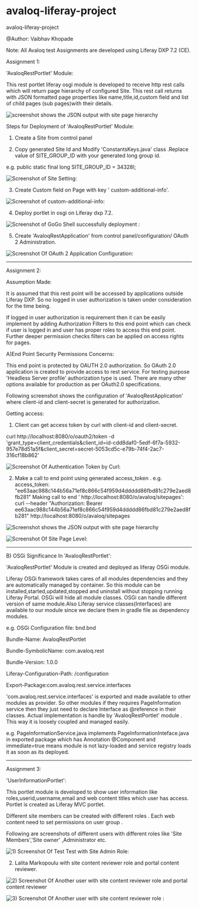 # avaloq-liferay-project
avaloq-liferay-project


@Author: Vaibhav Khopade 

Note: All Avaloq test Assignments are developed using Liferay DXP 7.2 (CE).

Assignment 1:

'AvaloqRestPortlet' Module: 

This rest portlet liferay osgi module is developed to receive http rest calls which will return page hierarchy of configured Site. This rest call returns with JSON formatted page properties like name,title,id,custom field and list of child pages (sub pages)with their details.


![screenshot shows the JSON output with site page hierarchy](https://github.com/lalitavai-vaibhav/avaloq-liferay-project/tree/master/screenshots/rest-call-result-page-heirachy.png)



Steps for Deployment of 'AvaloqRestPortlet' Module:

1) Create a Site from control panel 

2) Copy generated Site Id and Modify 'ConstantsKeys.java' class .Replace value of SITE_GROUP_ID with your generated long group id.

e.g. public static final long SITE_GROUP_ID = 34328l;

![Screenshot of Site Setting:](https://github.com/lalitavai-vaibhav/avaloq-liferay-project/tree/master/screenshots/Site-settings.png)

3) Create Custom field on Page with key ' custom-additional-info'. 

![Screenshot of custom-additional-info:](https://github.com/lalitavai-vaibhav/avaloq-liferay-project/tree/master/screenshots/custom-field.png)
 

4) Deploy portlet in osgi on Liferay dxp 7.2. 

![Screenshot of GoGo Shell successfully deployment :](https://github.com/lalitavai-vaibhav/avaloq-liferay-project/tree/master/screenshots/gogo-shell.png)
 


5) Create 'AvaloqRestApplication'  from control panel/configuration/ OAuth 2 Administration.

![Screenshot Of OAuth 2  Application Configuration:](https://github.com/lalitavai-vaibhav/avaloq-liferay-project/tree/master/screenshots/OAuth-Configuration-control-panel.png)


-------------------------------------------------------------------------------------------

Assignment 2:

Assumption Made: 

It is assumed that this rest point will be accessed by applications outside Liferay DXP. So no logged in user authorization is taken under consideration for the time being.

If logged in user authorization is requirement then it can be easily implement by adding Authorization Filters to this end point which can check if user is logged in and user has proper roles to access this end point. Further deeper permission checks filters can be applied on access rights for pages.



A)End Point Security Permissions Concerns: 

This end point is protected by OAUTH 2.0 authorization. 
So OAuth 2.0 application is created to provide access to rest service. For testing purpose 'Headless Server profile' authorization type is used. There are many other options available for production as per OAuth2.0 specifications.

Following screenshot shows the configuration of 'AvaloqRestApplication' where client-id and client-secret is generated for authorization.
  
Getting access:

1) Client can get access token by curl with client-id and client-secret.

curl http://localhost:8080/o/oauth2/token -d 'grant_type=client_credentials&client_id=id-cdd8daf0-5edf-6f7a-5932-957e78d51a5f&client_secret=secret-5053cd5c-e79b-74f4-2ac7-316cf18b862'

![Screenshot Of Authentication Token by Curl:](https://github.com/lalitavai-vaibhav/avaloq-liferay-project/tree/master/screenshots/Auth-2-authentication-token.png)

2) Make a call to end point using generated access_token . 
e.g. access_token: "ee63aac988c144b56a71ef8c866c54f959d4ddddd86fbd81c279e2aed8fb281"
Making call to end ' http://localhost:8080/o/avaloq/sitepages':
curl --header "Authorization: Bearer ee63aac988c144b56a71ef8c866c54f959d4ddddd86fbd81c279e2aed8fb281" http://localhost:8080/o/avaloq/sitepages


![Screenshot shows the JSON output with site page hierarchy](https://github.com/lalitavai-vaibhav/avaloq-liferay-project/tree/master/screenshots/rest-call-result-page-heirachy.png)


![Screenshot Of Site Page Level:](https://github.com/lalitavai-vaibhav/avaloq-liferay-project/tree/master/screenshots/page-levels.png)

-------------------------------------------------------------------------------------------------------------

B) OSGi Significance In 'AvaloqRestPortlet':

'AvaloqRestPortlet' Module is created and deployed as liferay OSGi module.

Liferay OSGi framework takes cares of all modules dependencies and they are automatically managed by container. So this module can be installed,started,updated,stopped and uninstall without stopping running Liferay Portal. OSGi will hide all module classes. OSGi can handle different version of same module.Also Liferay service classes(Interfaces) are available to our module since we declare them in gradle file as dependency modules.


e.g. OSGi Configuration file:  bnd.bnd 

Bundle-Name: AvaloqRestPortlet

Bundle-SymbolicName: com.avaloq.rest

Bundle-Version: 1.0.0

Liferay-Configuration-Path: /configuration

Export-Package:com.avaloq.rest.service.interfaces

'com.avaloq.rest.service.interfaces' is exported and made available to other modules as provider. So other modules if they requires PageInformation service then they just need to declare Interface as @reference in their classes. Actual implementation is handle by 'AvaloqRestPortlet' module . This way it is loosely coupled and managed easily.

e.g. PageInformationService.java implements PageInformationInteface.java in exported package   which has Annotation @Component and immediate=true means module is not lazy-loaded and service registry loads it as soon as its deployed.


-------------------------------------------------------------------------------------------

Assignment 3:

'UserInformationPortlet': 

This portlet module is developed to show user information like roles,userid,username,email and web content titles which user has access.
Portlet is created as Liferay MVC portlet.

Different site members can be created with different roles . Each web content need to set permissions on  user group .

Following are screenshots of different users with different roles like 'Site Members','Site owner' ,Administrator etc.
 

![1) Screenshot Of Test Test with Site Admin Role:](https://github.com/lalitavai-vaibhav/avaloq-liferay-project/tree/master/screenshots/test-test.png)


2) Lalita Markopoulu with site content reviewer role and portal content reviewer. 

![ 2) Screenshot Of Another user with site content reviewer role and portal content reviewer](https://github.com/lalitavai-vaibhav/avaloq-liferay-project/tree/master/screenshots/lalita.png)



![3) Screenshot Of Another user with site content reviewer role :](https://github.com/lalitavai-vaibhav/avaloq-liferay-project/tree/master/screenshots/anandi.png)

